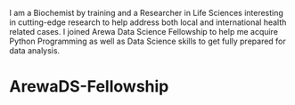 I am a Biochemist by training and a Researcher in Life Sciences interesting in cutting-edge research to help address both local and international health related cases. I joined Arewa Data Science Fellowship to help me acquire Python Programming as well as Data Science skills to get fully prepared for data analysis. 
# ArewaDS-Fellowship
